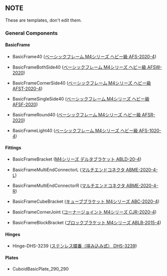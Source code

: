## NOTE

These are templates, don't edit them.

### General Components

#### BasicFrame

- BasicFrame40 ([ベーシックフレーム M4シリーズ ヘビー級 AFS-2020-4](https://jp.misumi-ec.com/vona2/detail/221005477019/?KWSearch=%e3%83%99%e3%83%bc%e3%82%b7%e3%83%83%e3%82%af%e3%83%95%e3%83%ac%e3%83%bc%e3%83%a0%20M4%e3%82%b7%e3%83%aa%e3%83%bc%e3%82%ba&searchFlow=results2products))

- BasicFrameBothSide40 ([ベーシックフレーム M4シリーズ ヘビー級 AFSW-2020](https://jp.misumi-ec.com/vona2/detail/221005477154/?rid=rid3))

- BasicFrameCornerSide40 ([ベーシックフレーム M4シリーズ ヘビー級 AFST-2020-4](https://jp.misumi-ec.com/vona2/detail/221005477121/?PNSearch=AFST-2020-4&HissuCode=AFST-2020-4&searchFlow=suggest2products&Keyword=AFST-2020-4))

- BasicFrameSingleSide40 ([ベーシックフレーム M4シリーズ ヘビー級 AFSF-2020](https://jp.misumi-ec.com/vona2/detail/221005477086/?KWSearch=AFSF%202020-4&searchFlow=results2products))

- BasicFrameRound40 ([ベーシックフレーム M4シリーズ ヘビー級 AFSR-2020](https://jp.misumi-ec.com/vona2/detail/221005477109/?KWSearch=AFSR%202020-4&searchFlow=results2products))

- BasicFrameLight40 ([ベーシックフレーム M4シリーズ ヘビー級 AFS-1020-4](https://jp.misumi-ec.com/vona2/detail/221005476984/))

#### Fittings

- BasicFrameBracket ([M4シリーズ デルタブラケット ABLD-20-4](https://jp.misumi-ec.com/vona2/detail/221005480743/?KWSearch=ABLD&searchFlow=results2products))

- BasicFrameMultiEndConnectorL ([マルチエンドコネクタ ABME-2020-4-L](https://jp.misumi-ec.com/vona2/detail/221005479910/?HissuCode=ABME-2020-4-L&searchui_combo_shown=true))

- BasicFrameMultiEndConnectorR ([マルチエンドコネクタ ABME-2020-4-R](https://jp.misumi-ec.com/vona2/detail/221005479910/?HissuCode=ABME-2020-4-R&searchui_combo_shown=true))

- BasicFrameCubeBracket ([キューブブラケット M4シリーズ ABC-2020-4](https://jp.misumi-ec.com/vona2/detail/221005481597/?HissuCode=ABC-2020-4))

- BasicFrameCornerJoint ([コーナージョイント M4シリーズ CJR-2020-4](https://jp.misumi-ec.com/vona2/detail/221005481654/?PNSearch=CJR-2020-4&HissuCode=CJR-2020-4&searchFlow=suggest2products&Keyword=CJR-2020-4))

- BasicFrameBlockBracket ([ブロックブラケット M4シリーズ ABLB-2015-4](https://jp.misumi-ec.com/vona2/detail/221005481430/?PNSearch=ABLB-2015-4))

#### Hinges

- Hinge-DHS-3239 ([ステンレス蝶番（挟み込み式） DHS-3239](https://jp.misumi-ec.com/vona2/detail/221005479460/?HissuCode=DHS-3239))

#### Plates

- CuboidBasicPlate_290_290
